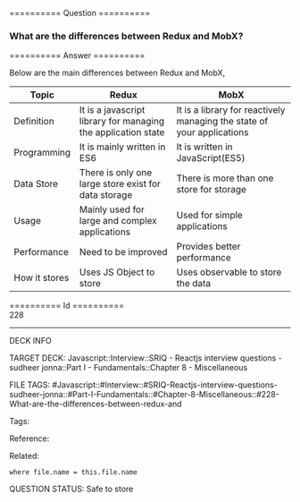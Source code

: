 ========== Question ==========  

### What are the differences between Redux and MobX?  

========== Answer ==========  

Below are the main differences between Redux and MobX,

| Topic | Redux | MobX |
| --- | --- | --- |
| Definition | It is a javascript library for managing the application state | It is a library for reactively managing the state of your applications |
| Programming | It is mainly written in ES6 | It is written in JavaScript(ES5) |
| Data Store | There is only one large store exist for data storage | There is more than one store for storage |
| Usage | Mainly used for large and complex applications | Used for simple applications |
| Performance | Need to be improved | Provides better performance |
| How it stores | Uses JS Object to store | Uses observable to store the data |

========== Id ==========  
228

---

DECK INFO

TARGET DECK: Javascript::Interview::SRIQ - Reactjs interview questions - sudheer jonna::Part I - Fundamentals::Chapter 8 - Miscellaneous

FILE TAGS: #Javascript::#Interview::#SRIQ-Reactjs-interview-questions-sudheer-jonna::#Part-I-Fundamentals::#Chapter-8-Miscellaneous::#228-What-are-the-differences-between-redux-and

Tags:

Reference:

Related:

```dataview
where file.name = this.file.name
```

QUESTION STATUS: Safe to store
